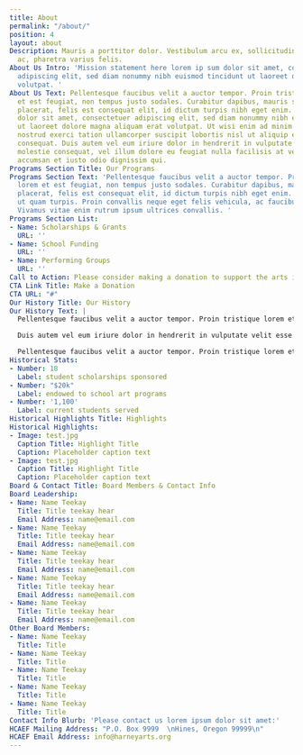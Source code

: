 ```yaml
---
title: About
permalink: "/about/"
position: 4
layout: about
Description: Mauris a porttitor dolor. Vestibulum arcu ex, sollicitudin sit amet massa
  ac, pharetra varius felis.
About Us Intro: 'Mission statement here lorem ip sum dolor sit amet, consectetuer
  adipiscing elit, sed diam nonummy nibh euismod tincidunt ut laoreet dolore magna
  volutpat. '
About Us Text: Pellentesque faucibus velit a auctor tempor. Proin tristique lorem
  et est feugiat, non tempus justo sodales. Curabitur dapibus, mauris sed dapibus
  placerat, felis est consequat elit, id dictum turpis nibh eget enim. Lorem ipsum
  dolor sit amet, consectetuer adipiscing elit, sed diam nonummy nibh euismod tincidunt
  ut laoreet dolore magna aliquam erat volutpat. Ut wisi enim ad minim veniam, quis
  nostrud exerci tation ullamcorper suscipit lobortis nisl ut aliquip ex ea commodo
  consequat. Duis autem vel eum iriure dolor in hendrerit in vulputate velit esse
  molestie consequat, vel illum dolore eu feugiat nulla facilisis at vero eros et
  accumsan et iusto odio dignissim qui.
Programs Section Title: Our Programs
Programs Section Text: 'Pellentesque faucibus velit a auctor tempor. Proin tristique
  lorem et est feugiat, non tempus justo sodales. Curabitur dapibus, mauris sed dapibus
  placerat, felis est consequat elit, id dictum turpis nibh eget enim. Vestibulum
  ut quam turpis. Proin convallis neque eget felis vehicula, ac faucibus augue aliquam.
  Vivamus vitae enim rutrum ipsum ultrices convallis. '
Programs Section List:
- Name: Scholarships & Grants
  URL: ''
- Name: School Funding
  URL: ''
- Name: Performing Groups
  URL: ''
Call to Action: Please consider making a donation to support the arts in Harney County.
CTA Link Title: Make a Donation
CTA URL: "#"
Our History Title: Our History
Our History Text: |
  Pellentesque faucibus velit a auctor tempor. Proin tristique lorem et est feugiat, non tempus justo sodales. Curabitur dapibus, mauris sed dapibus placerat, felis est consequat elit, id dictum turpis nibh eget enim. Lorem ipsum dolor sit amet, consectetuer adipiscing elit, sed diam nonummy nibh euismod tincidunt ut laoreet dolore magna aliquam erat volutpat. Ut wisi enim ad minim veniam, quis nostrud exerci tation ullamcorper suscipit lobortis nisl ut aliquip ex ea commodo consequat. Duis autem vel eum iriure dolor in hendrerit in vulputate velit esse molestie consequat, vel illum dolore eu feugiat nulla facilisis at vero eros et accumsan et iusto odio dignissim qui.

  Duis autem vel eum iriure dolor in hendrerit in vulputate velit esse molestie consequat, vel illum dolore eu feugiat nulla facilisis at vero eros et accumsan et iusto odio dignissim qui. Pellentesque faucibus velit a auctor tempor. Proin tristique lorem et est feugiat, non tempus justo sodales.

  Pellentesque faucibus velit a auctor tempor. Proin tristique lorem et est feugiat, non tempus justo sodales. Curabitur dapibus, mauris sed dapibus placerat, felis est consequat elit, id dictum turpis nibh eget enim. Lorem ipsum dolor sit amet, consectetuer adipiscing elit, sed diam nonummy nibh euismod tincidunt ut laoreet dolore magna.
Historical Stats:
- Number: 18
  Label: student scholarships sponsored
- Number: "$20k"
  Label: endowed to school art programs
- Number: '1,100'
  Label: current students served
Historical Highlights Title: Highlights
Historical Highlights:
- Image: test.jpg
  Caption Title: Highlight Title
  Caption: Placeholder caption text
- Image: test.jpg
  Caption Title: Highlight Title
  Caption: Placeholder caption text
Board & Contact Title: Board Members & Contact Info
Board Leadership:
- Name: Name Teekay
  Title: Title teekay hear
  Email Address: name@email.com
- Name: Name Teekay
  Title: Title teekay hear
  Email Address: name@email.com
- Name: Name Teekay
  Title: Title teekay hear
  Email Address: name@email.com
- Name: Name Teekay
  Title: Title teekay hear
  Email Address: name@email.com
- Name: Name Teekay
  Title: Title teekay hear
  Email Address: name@email.com
Other Board Members:
- Name: Name Teekay
  Title: Title
- Name: Name Teekay
  Title: Title
- Name: Name Teekay
  Title: Title
- Name: Name Teekay
  Title: Title
- Name: Name Teekay
  Title: Title
Contact Info Blurb: 'Please contact us lorem ipsum dolor sit amet:'
HCAEF Mailing Address: "P.O. Box 9999  \nHines, Oregon 99999\n"
HCAEF Email Address: info@harneyarts.org
---
```



